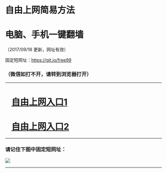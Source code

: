 ﻿# 自由上网简易方法

# 电脑、手机一键翻墙

（2017/09/18 更新，网址有效）

固定短网址：https://git.io/free99

### （微信如打不开，请转到浏览器打开）


***





# &nbsp;&nbsp; <a href="http://ft662628707.fwq-tz1005.info/fwqtz01.html?t=09180015211 " target="_blank">自由上网入口1</a>
# &nbsp;&nbsp; <a href="http://ft2555722226.fwq-tz1006.info/fwqtz02.html?t=09180014551 " target="_blank">自由上网入口2</a>
***

### 请记住下图中固定短网址：

<img src="https://s3-us-west-2.amazonaws.com/fwq-1001/yjfq-20170905okok.png" /> 


***

